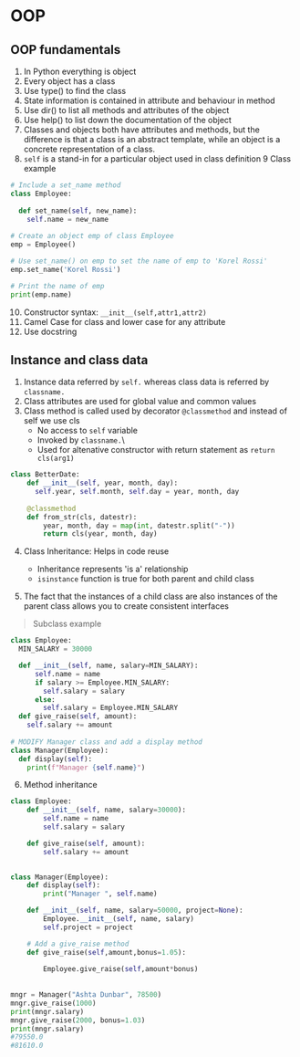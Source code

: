 # OOP

## OOP fundamentals

1. In Python everything is object
2. Every object has a class
3. Use type() to find the class
4. State information is contained in attribute and behaviour in method
5. Use dir() to list all methods and  attributes of the object
6. Use help() to list down the documentation of the object
7. Classes and objects both have attributes and methods, but the difference is that a class is an abstract template, while an object is a concrete representation of a class.
8. `self` is a stand-in for a particular object used in class definition
9 Class example
```python
# Include a set_name method
class Employee:
  
  def set_name(self, new_name):
    self.name = new_name
  
# Create an object emp of class Employee  
emp = Employee()

# Use set_name() on emp to set the name of emp to 'Korel Rossi'
emp.set_name('Korel Rossi')

# Print the name of emp
print(emp.name)
```

10. Constructor syntax: `__init__(self,attr1,attr2)` 
11. Camel Case for class and lower case for any attribute
12.  Use docstring

## Instance and class data

1. Instance data referred by `self.` whereas class data is referred by `classname.`
2. Class attributes are used for global value and common values
3. Class method is called used by decorator `@classmethod` and instead of self we use cls
   - No access to `self` variable
   -  Invoked by `classname.`\
   - Used for altenative constructor with return statement as `return cls(arg1)`
```python
class BetterDate:
    def __init__(self, year, month, day):
      self.year, self.month, self.day = year, month, day
      
    @classmethod
    def from_str(cls, datestr):
        year, month, day = map(int, datestr.split("-"))
        return cls(year, month, day)
```
4. Class Inheritance: Helps in code reuse
   - Inheritance represents 'is a' relationship
   - `isinstance` function is true for both parent and child class

5. The fact that the instances of a child class are also instances of the parent class allows you to create consistent interfaces
> Subclass example
```python
class Employee:
  MIN_SALARY = 30000    

  def __init__(self, name, salary=MIN_SALARY):
      self.name = name
      if salary >= Employee.MIN_SALARY:
        self.salary = salary
      else:
        self.salary = Employee.MIN_SALARY
  def give_raise(self, amount):
    self.salary += amount      
        
# MODIFY Manager class and add a display method
class Manager(Employee):
  def display(self):
    print(f"Manager {self.name}")
```

6.  Method inheritance
```python
class Employee:
    def __init__(self, name, salary=30000):
        self.name = name
        self.salary = salary

    def give_raise(self, amount):
        self.salary += amount

        
class Manager(Employee):
    def display(self):
        print("Manager ", self.name)

    def __init__(self, name, salary=50000, project=None):
        Employee.__init__(self, name, salary)
        self.project = project

    # Add a give_raise method
    def give_raise(self,amount,bonus=1.05):
        
        Employee.give_raise(self,amount*bonus)
    
    
mngr = Manager("Ashta Dunbar", 78500)
mngr.give_raise(1000)
print(mngr.salary)
mngr.give_raise(2000, bonus=1.03)
print(mngr.salary)
#79550.0
#81610.0
```
